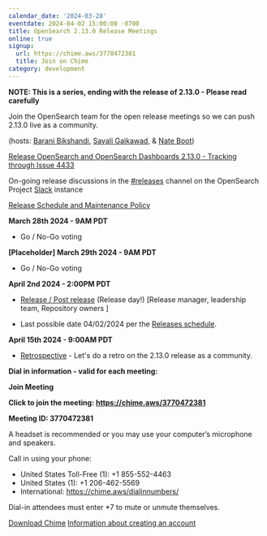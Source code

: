 ```yaml
---
calendar_date: '2024-03-28'
eventdate: 2024-04-02 15:00:00 -0700
title: OpenSearch 2.13.0 Release Meetings
online: true
signup:
  url: https://chime.aws/3770472381
  title: Join on Chime
category: development
---
```


**NOTE: This is a series, ending with the release of 2.13.0 - Please read carefully**

Join the OpenSearch team for the open release meetings so we can push 2.13.0 live as a community.

(hosts: [Barani Bikshandi](https://github.com/bbarani), [Sayali Gaikawad](https://github.com/gaiksaya), & [Nate Boot](https://github.com/nateynateynate))

[Release OpenSearch and OpenSearch Dashboards 2.13.0 - Tracking through Issue 4433](https://github.com/opensearch-project/opensearch-build/issues/4433)

On-going release discussions in the [#releases](https://opensearch.slack.com/archives/C0561HRK961) channel on the OpenSearch Project [Slack](https://opensearch.org/slack.html) instance

[Release Schedule and Maintenance Policy](https://opensearch.org/releases.html)

**March 28th 2024 - 9AM PDT**

* Go / No-Go voting

**[Placeholder] March 29th 2024 - 9AM PDT**

* Go / No-Go voting

**April 2nd 2024 - 2:00PM PDT**

* [Release / Post release](https://github.com/opensearch-project/opensearch-build/wiki/Releasing-the-Distribution#release) (Release day!) [Release manager, leadership team, Repository owners ]

* Last possible date 04/02/2024 per the [Releases schedule](https://opensearch.org/releases.html).

**April 15th 2024 - 9:00AM PDT**

* [Retrospective](https://github.com/opensearch-project/opensearch-build/issues/4602) - Let's do a retro on the 2.13.0 release as a community.
  

**Dial in information - valid for each meeting:**

**Join Meeting**

**Click to join the meeting: <https://chime.aws/3770472381>**

**Meeting ID: 3770472381** 

A headset is recommended or you may use your computer’s microphone and speakers.

Call in using your phone: 
- United States Toll-Free (1): +1 855-552-4463
- United States (1): +1 206-462-5569
- International: https://chime.aws/dialinnumbers/

Dial-in attendees must enter *7 to mute or unmute themselves.

[Download Chime](https://aws.amazon.com/chime/download)
[Information about creating an account](https://aws.amazon.com/chime/getting-started)
